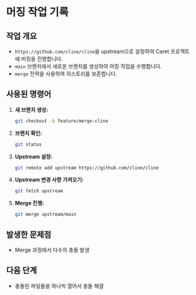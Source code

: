 # 머징 작업 기록

## 작업 개요

*   `https://github.com/cline/cline`을 upstream으로 설정하여 Caret 프로젝트에 머징을 진행합니다.
*   `main` 브랜치에서 새로운 브랜치를 생성하여 머징 작업을 수행합니다.
*   `merge` 전략을 사용하여 히스토리를 보존합니다.

## 사용된 명령어

1.  **새 브랜치 생성:**

    ```bash
    git checkout -b feature/merge-cline
    ```

2.  **브랜치 확인:**

    ```bash
    git status
    ```

3.  **Upstream 설정:**

    ```bash
    git remote add upstream https://github.com/cline/cline
    ```

4.  **Upstream 변경 사항 가져오기:**

    ```bash
    git fetch upstream
    ```

5.  **Merge 진행:**

    ```bash
    git merge upstream/main
    ```

## 발생한 문제점

*   Merge 과정에서 다수의 충돌 발생

## 다음 단계

*   충돌된 파일들을 하나씩 열어서 충돌 해결
